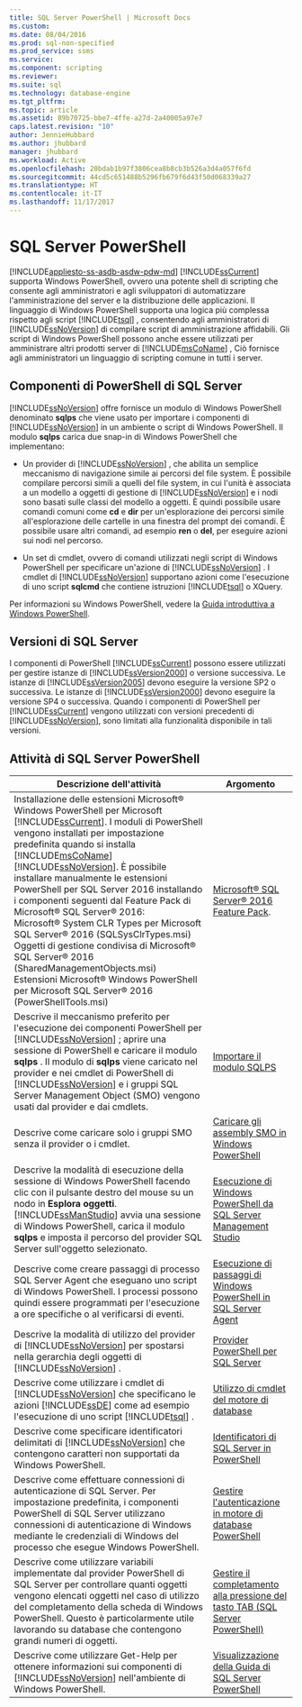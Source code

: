 ```yaml
---
title: SQL Server PowerShell | Microsoft Docs
ms.custom: 
ms.date: 08/04/2016
ms.prod: sql-non-specified
ms.prod_service: ssms
ms.service: 
ms.component: scripting
ms.reviewer: 
ms.suite: sql
ms.technology: database-engine
ms.tgt_pltfrm: 
ms.topic: article
ms.assetid: 89b70725-bbe7-4ffe-a27d-2a40005a97e7
caps.latest.revision: "10"
author: JennieHubbard
ms.author: jhubbard
manager: jhubbard
ms.workload: Active
ms.openlocfilehash: 20bdab1b97f3806cea8b8cb3b526a3d4a057f6fd
ms.sourcegitcommit: 44cd5c651488b5296fb679f6d43f50d068339a27
ms.translationtype: HT
ms.contentlocale: it-IT
ms.lasthandoff: 11/17/2017
---
```

# <a name="sql-server-powershell"></a>SQL Server PowerShell
[!INCLUDE[appliesto-ss-asdb-asdw-pdw-md](../../includes/appliesto-ss-asdb-asdw-pdw-md.md)] [!INCLUDE[ssCurrent](../../includes/sscurrent-md.md)] supporta Windows PowerShell, ovvero una potente shell di scripting che consente agli amministratori e agli sviluppatori di automatizzare l'amministrazione del server e la distribuzione delle applicazioni. Il linguaggio di Windows PowerShell supporta una logica più complessa rispetto agli script [!INCLUDE[tsql](../../includes/tsql-md.md)] , consentendo agli amministratori di [!INCLUDE[ssNoVersion](../../includes/ssnoversion-md.md)] di compilare script di amministrazione affidabili. Gli script di Windows PowerShell possono anche essere utilizzati per amministrare altri prodotti server di [!INCLUDE[msCoName](../../includes/msconame-md.md)] , Ciò fornisce agli amministratori un linguaggio di scripting comune in tutti i server.  
  
## <a name="sql-server-powershell-components"></a>Componenti di PowerShell di SQL Server  
 [!INCLUDE[ssNoVersion](../../includes/ssnoversion-md.md)] offre fornisce un modulo di Windows PowerShell denominato **sqlps** che viene usato per importare i componenti di [!INCLUDE[ssNoVersion](../../includes/ssnoversion-md.md)] in un ambiente o script di Windows PowerShell. Il modulo **sqlps** carica due snap-in di Windows PowerShell che implementano:  
  
-   Un provider di [!INCLUDE[ssNoVersion](../../includes/ssnoversion-md.md)] , che abilita un semplice meccanismo di navigazione simile ai percorsi del file system. È possibile compilare percorsi simili a quelli del file system, in cui l'unità è associata a un modello a oggetti di gestione di [!INCLUDE[ssNoVersion](../../includes/ssnoversion-md.md)] e i nodi sono basati sulle classi del modello a oggetti. È quindi possibile usare comandi comuni come **cd** e **dir** per un'esplorazione dei percorsi simile all'esplorazione delle cartelle in una finestra del prompt dei comandi. È possibile usare altri comandi, ad esempio **ren** o **del**, per eseguire azioni sui nodi nel percorso.  
  
-   Un set di cmdlet, ovvero di comandi utilizzati negli script di Windows PowerShell per specificare un'azione di [!INCLUDE[ssNoVersion](../../includes/ssnoversion-md.md)] . I cmdlet di [!INCLUDE[ssNoVersion](../../includes/ssnoversion-md.md)] supportano azioni come l'esecuzione di uno script **sqlcmd** che contiene istruzioni [!INCLUDE[tsql](../../includes/tsql-md.md)] o XQuery.  
  
 Per informazioni su Windows PowerShell, vedere la [Guida introduttiva a Windows PowerShell](https://msdn.microsoft.com/powershell/scripting/getting-started/getting-started-with-windows-powershell).  
  
## <a name="sql-server-versions"></a>Versioni di SQL Server  
 I componenti di PowerShell [!INCLUDE[ssCurrent](../../includes/sscurrent-md.md)] possono essere utilizzati per gestire istanze di [!INCLUDE[ssVersion2000](../../includes/ssversion2000-md.md)] o versione successiva. Le istanze di [!INCLUDE[ssVersion2005](../../includes/ssversion2005-md.md)] devono eseguire la versione SP2 o successiva. Le istanze di [!INCLUDE[ssVersion2000](../../includes/ssversion2000-md.md)] devono eseguire la versione SP4 o successiva. Quando i componenti di PowerShell per [!INCLUDE[ssCurrent](../../includes/sscurrent-md.md)] vengono utilizzati con versioni precedenti di [!INCLUDE[ssNoVersion](../../includes/ssnoversion-md.md)], sono limitati alla funzionalità disponibile in tali versioni.  
     
## <a name="sql-server-powershell-tasks"></a>Attività di SQL Server PowerShell  
  
|Descrizione dell'attività|Argomento|  
|----------------------|-----------| 
|Installazione delle estensioni Microsoft® Windows PowerShell per Microsoft [!INCLUDE[ssCurrent](../../includes/sscurrent-md.md)].  I moduli di PowerShell vengono installati per impostazione predefinita quando si installa [!INCLUDE[msCoName](../../includes/msconame-md.md)] [!INCLUDE[ssNoVersion](../../includes/ssnoversion-md.md)].  È possibile installare manualmente le estensioni PowerShell per SQL Server 2016 installando i componenti seguenti dal Feature Pack di Microsoft® SQL Server® 2016:<br/>     Microsoft® System CLR Types per Microsoft SQL Server® 2016 (SQLSysClrTypes.msi)<br/>Oggetti di gestione condivisa di Microsoft® SQL Server® 2016 (SharedManagementObjects.msi)<br/> Estensioni Microsoft® Windows PowerShell per Microsoft SQL Server® 2016 (PowerShellTools.msi)|[Microsoft® SQL Server® 2016 Feature Pack](https://www.microsoft.com/en-us/download/details.aspx?id=52676).   | 
|Descrive il meccanismo preferito per l'esecuzione dei componenti PowerShell per [!INCLUDE[ssNoVersion](../../includes/ssnoversion-md.md)] ; aprire una sessione di PowerShell e caricare il modulo **sqlps** . Il modulo di **sqlps** viene caricato nel provider e nei cmdlet di PowerShell di [!INCLUDE[ssNoVersion](../../includes/ssnoversion-md.md)] e i gruppi SQL Server Management Object (SMO) vengono usati dal provider e dai cmdlets.|[Importare il modulo SQLPS](../../relational-databases/scripting/import-the-sqlps-module.md)|  
|Descrive come caricare solo i gruppi SMO senza il provider o i cmdlet.|[Caricare gli assembly SMO in Windows PowerShell](../../relational-databases/scripting/load-the-smo-assemblies-in-windows-powershell.md)|  
|Descrive la modalità di esecuzione della sessione di Windows PowerShell facendo clic con il pulsante destro del mouse su un nodo in **Esplora oggetti**. [!INCLUDE[ssManStudio](../../includes/ssmanstudio-md.md)] avvia una sessione di Windows PowerShell, carica il modulo **sqlps** e imposta il percorso del provider SQL Server sull'oggetto selezionato.|[Esecuzione di Windows PowerShell da SQL Server Management Studio](../../relational-databases/scripting/run-windows-powershell-from-sql-server-management-studio.md)|  
|Descrive come creare passaggi di processo SQL Server Agent che eseguano uno script di Windows PowerShell. I processi possono quindi essere programmati per l'esecuzione a ore specifiche o al verificarsi di eventi.|[Esecuzione di passaggi di Windows PowerShell in SQL Server Agent](../../relational-databases/scripting/run-windows-powershell-steps-in-sql-server-agent.md)|  
|Descrive la modalità di utilizzo del provider di [!INCLUDE[ssNoVersion](../../includes/ssnoversion-md.md)] per spostarsi nella gerarchia degli oggetti di [!INCLUDE[ssNoVersion](../../includes/ssnoversion-md.md)] .|[Provider PowerShell per SQL Server](../../relational-databases/scripting/sql-server-powershell-provider.md)|  
|Descrive come utilizzare i cmdlet di [!INCLUDE[ssNoVersion](../../includes/ssnoversion-md.md)] che specificano le azioni [!INCLUDE[ssDE](../../includes/ssde-md.md)] come ad esempio l'esecuzione di uno script [!INCLUDE[tsql](../../includes/tsql-md.md)] .|[Utilizzo di cmdlet del motore di database](../../relational-databases/scripting/use-the-database-engine-cmdlets.md)|  
|Descrive come specificare identificatori delimitati di [!INCLUDE[ssNoVersion](../../includes/ssnoversion-md.md)] che contengono caratteri non supportati da Windows PowerShell.|[Identificatori di SQL Server in PowerShell](../../relational-databases/scripting/sql-server-identifiers-in-powershell.md)|  
|Descrive come effettuare connessioni di autenticazione di SQL Server. Per impostazione predefinita, i componenti PowerShell di SQL Server utilizzano connessioni di autenticazione di Windows mediante le credenziali di Windows del processo che esegue Windows PowerShell.|[Gestire l'autenticazione in motore di database PowerShell](../../relational-databases/scripting/manage-authentication-in-database-engine-powershell.md)|  
|Descrive come utilizzare variabili implementate dal provider PowerShell di SQL Server per controllare quanti oggetti vengono elencati oggetti nel caso di utilizzo del completamento della scheda di Windows PowerShell. Questo è particolarmente utile lavorando su database che contengono grandi numeri di oggetti.|[Gestire il completamento alla pressione del tasto TAB &#40;SQL Server PowerShell&#41;](../../relational-databases/scripting/manage-tab-completion-sql-server-powershell.md)|  
|Descrive come utilizzare Get-Help per ottenere informazioni sui componenti di [!INCLUDE[ssNoVersion](../../includes/ssnoversion-md.md)] nell'ambiente di Windows PowerShell.|[Visualizzazione della Guida di SQL Server PowerShell](../../relational-databases/scripting/get-help-sql-server-powershell.md)|  
  
  
